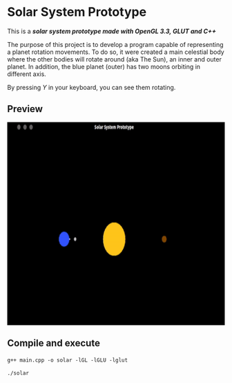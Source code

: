# Solar System Prototype
This is a <i><b>solar system prototype made with OpenGL 3.3, GLUT and C++</b></i>

The purpose of this project is to develop a program capable of representing a planet rotation movements. To do so, it were created a main celestial body where the other bodies will rotate around (aka The Sun), an inner and outer planet. In addition, the blue planet (outer) has two moons orbiting in different axis.

By pressing <i>Y</i> in your keyboard, you can see them rotating.

## Preview
<p align="center">
  <img src="./solar-system-running.gif" alt="My Project GIF" width="752" height="470" align="center">
</p>

## Compile and execute
```
g++ main.cpp -o solar -lGL -lGLU -lglut
```

```
./solar
```

